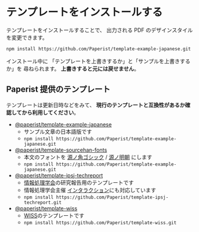 # テンプレートをインストールする

テンプレートをインストールすることで、
出力される PDF のデザインスタイルを変更できます。

```bash
npm install https://github.com/Paperist/template-example-japanese.git
```

インストール中に
「テンプレートを上書きするか」と「サンプルを上書きするか」を
尋ねられます。
**上書きすると元には戻せません**。

## Paperist 提供のテンプレート

テンプレートは更新日時などをみて、
**現行のテンプレートと互換性があるか確認してから利用してください**。

- [@paperist/template-example-japanese]
  - サンプル文章の日本語版です
  - `npm install https://github.com/Paperist/template-example-japanese.git`
- [@paperist/template-sourcehan-fonts]
  - 本文のフォントを [源ノ角ゴシック] / [源ノ明朝] にします
  - `npm install https://github.com/Paperist/template-example-japanese.git`
- [@paperist/template-ipsj-techreport]
  - [情報処理学会]の研究報告用のテンプレートです
  - 情報処理学会主催 [インタラクション]にも対応しています
  - `npm install https://github.com/Paperist/template-ipsj-techreport.git`
- [@paperist/template-wiss]
  - [WISS]のテンプレートです
  - `npm install https://github.com/Paperist/template-wiss.git`

[源ノ角ゴシック]: https://typekit.com/fonts/source-han-sans-japanese
[源ノ明朝]: https://typekit.com/fonts/source-han-serif-japanese
[情報処理学会]: http://www.ipsj.or.jp/journal/submit/style.html
[インタラクション]: http://www.interaction-ipsj.org
[WISS]: http://www.wiss.org/

[@paperist/template-example-japanese]: https://github.com/Paperist/template-example-japanese
[@paperist/template-ipsj-techreport]: https://github.com/Paperist/template-ipsj-techreport
[@paperist/template-sourcehan-fonts]: https://github.com/Paperist/template-sourcehan-fonts
[@paperist/template-wiss]: https://github.com/Paperist/template-wiss

